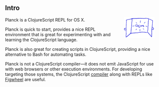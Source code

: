 ## Intro

<img width="100" align="right" style="margin: 0ex 1em" src="img/intro.png">
Planck is a ClojureScript REPL for OS X.

Planck is quick to start, provides a nice REPL environment that is great for experimenting with and learning the ClojureScript language.

Planck is also great for creating scripts in ClojureScript, providing a nice alternative to Bash for automating tasks.

Planck is not a ClojureScript compiler—it does not emit JavaScript for use with web browsers or other execution environments. For developing targeting those systems, the ClojureScript [compiler](http://clojurescript.org) along with REPLs like [Figwheel](https://github.com/bhauman/lein-figwheel) are useful.